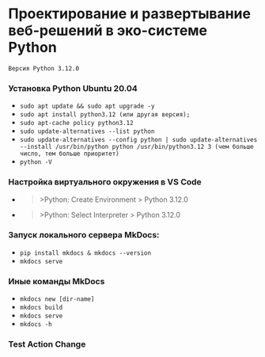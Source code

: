 # Проектирование и развертывание веб-решений в эко-системе Python

`Версия Python 3.12.0`

### Установка Python Ubuntu 20.04

- `sudo apt update && sudo apt upgrade -y`
- `sudo apt install python3.12 (или другая версия);`
- `sudo apt-cache policy python3.12`
- `sudo update-alternatives --list python`
- `sudo update-alternatives --config python | sudo update-alternatives --install /usr/bin/python python /usr/bin/python3.12 3 (чем больше число, тем больше приоритет)`
- `python -V`

### Настройка виртуального окружения в VS Code

- > \>Python: Create Environment > Python 3.12.0
- > \>Python: Select Interpreter > Python 3.12.0

### Запуск локального сервера MkDocs:

- `pip install mkdocs & mkdocs --version`
- `mkdocs serve`

### Иные команды MkDocs

- `mkdocs new [dir-name]`
- `mkdocs build`
- `mkdocs serve`
- `mkdocs -h`

### Test Action Change

